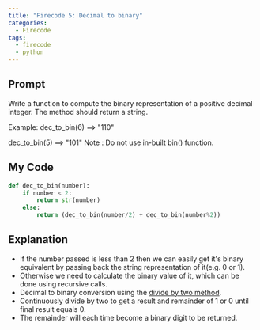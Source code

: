 ```yaml
---
title: "Firecode 5: Decimal to binary"
categories:
  - Firecode
tags:
  - firecode
  - python
---
```


## Prompt

Write a function to compute the binary representation of a positive decimal integer. The method should return a string.

Example:
dec_to_bin(6) ==> "110"

dec_to_bin(5) ==> "101"
Note : Do not use in-built bin() function.

## My Code

```python
def dec_to_bin(number):
    if number < 2:
        return str(number)
    else:
        return (dec_to_bin(number/2) + dec_to_bin(number%2))
```

## Explanation

* If the number passed is less than 2 then we can easily get it's binary equivalent by passing back the string representation of it(e.g. 0 or 1).
* Otherwise we need to calculate the binary value of it, which can be done using recursive calls.
* Decimal to binary conversion using the [divide by two method](https://www.electronics-tutorials.ws/binary/bin_2.html).
* Continuously divide by two to get a result and remainder of 1 or 0 until final result equals 0.
* The remainder will each time become a binary digit to be returned.
